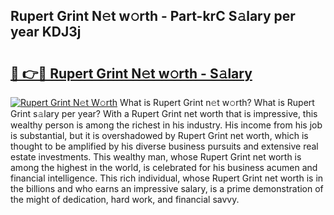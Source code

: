 ## Rupert Grint N𝚎t w𝚘rth - Part-krC S𝚊lary per year KDJ3j

# <h2><a href="http://gc0av8.nevu.top/?p=Rupert+Grint">🔗 👉🔴 Rupert Grint N𝚎t w𝚘rth - S𝚊lary</a></h2>

[![Rupert Grint N𝚎t W𝚘rth](https://i.imgur.com/Oavwk0R.jpeg)](http://gc0av8.nevu.top/?p=Rupert+Grint)
What is Rupert Grint n𝚎t w𝚘rth? What is Rupert Grint s𝚊lary per year?
With a Rupert Grint net worth that is impressive, this wealthy person is among the richest in his industry. His income from his job is substantial, but it is overshadowed by Rupert Grint net worth, which is thought to be amplified by his diverse business pursuits and extensive real estate investments. This wealthy man, whose Rupert Grint net worth is among the highest in the world, is celebrated for his business acumen and financial intelligence. This rich individual, whose Rupert Grint net worth is in the billions and who earns an impressive salary, is a prime demonstration of the might of dedication, hard work, and financial savvy.

